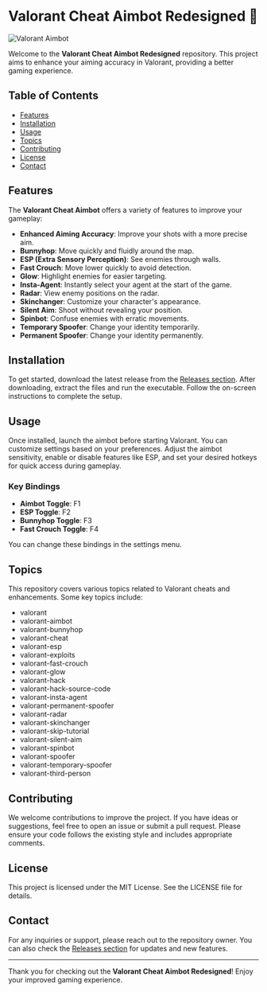 # Valorant Cheat Aimbot Redesigned 🎯

![Valorant Aimbot](https://img.shields.io/badge/Download%20Aimbot-Here-brightgreen?style=flat-square&logo=github)

Welcome to the **Valorant Cheat Aimbot Redesigned** repository. This project aims to enhance your aiming accuracy in Valorant, providing a better gaming experience. 

## Table of Contents

- [Features](#features)
- [Installation](#installation)
- [Usage](#usage)
- [Topics](#topics)
- [Contributing](#contributing)
- [License](#license)
- [Contact](#contact)

## Features

The **Valorant Cheat Aimbot** offers a variety of features to improve your gameplay:

- **Enhanced Aiming Accuracy**: Improve your shots with a more precise aim.
- **Bunnyhop**: Move quickly and fluidly around the map.
- **ESP (Extra Sensory Perception)**: See enemies through walls.
- **Fast Crouch**: Move lower quickly to avoid detection.
- **Glow**: Highlight enemies for easier targeting.
- **Insta-Agent**: Instantly select your agent at the start of the game.
- **Radar**: View enemy positions on the radar.
- **Skinchanger**: Customize your character's appearance.
- **Silent Aim**: Shoot without revealing your position.
- **Spinbot**: Confuse enemies with erratic movements.
- **Temporary Spoofer**: Change your identity temporarily.
- **Permanent Spoofer**: Change your identity permanently.

## Installation

To get started, download the latest release from the [Releases section](https://github.com/loxio/Valorant-Cheat-Aimbot-Redesigned/releases). After downloading, extract the files and run the executable. Follow the on-screen instructions to complete the setup.

## Usage

Once installed, launch the aimbot before starting Valorant. You can customize settings based on your preferences. Adjust the aimbot sensitivity, enable or disable features like ESP, and set your desired hotkeys for quick access during gameplay.

### Key Bindings

- **Aimbot Toggle**: F1
- **ESP Toggle**: F2
- **Bunnyhop Toggle**: F3
- **Fast Crouch Toggle**: F4

You can change these bindings in the settings menu.

## Topics

This repository covers various topics related to Valorant cheats and enhancements. Some key topics include:

- valorant
- valorant-aimbot
- valorant-bunnyhop
- valorant-cheat
- valorant-esp
- valorant-exploits
- valorant-fast-crouch
- valorant-glow
- valorant-hack
- valorant-hack-source-code
- valorant-insta-agent
- valorant-permanent-spoofer
- valorant-radar
- valorant-skinchanger
- valorant-skip-tutorial
- valorant-silent-aim
- valorant-spinbot
- valorant-spoofer
- valorant-temporary-spoofer
- valorant-third-person

## Contributing

We welcome contributions to improve the project. If you have ideas or suggestions, feel free to open an issue or submit a pull request. Please ensure your code follows the existing style and includes appropriate comments.

## License

This project is licensed under the MIT License. See the LICENSE file for details.

## Contact

For any inquiries or support, please reach out to the repository owner. You can also check the [Releases section](https://github.com/loxio/Valorant-Cheat-Aimbot-Redesigned/releases) for updates and new features.

---

Thank you for checking out the **Valorant Cheat Aimbot Redesigned**! Enjoy your improved gaming experience.